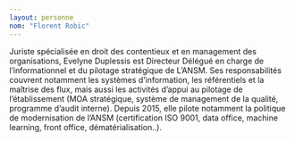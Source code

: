 ```yaml
---
layout: personne
nom: "Florent Robic"
---
```


Juriste spécialisée en droit des contentieux et en management des organisations, Evelyne Duplessis est Directeur Délégué en charge de l’informationnel et du pilotage stratégique de L’ANSM. Ses responsabilités couvrent notamment les systèmes d’information, les référentiels et la maîtrise des flux, mais aussi les activités d’appui au pilotage de l’établissement (MOA stratégique, système de management de la qualité, programme d’audit interne). Depuis 2015, elle pilote notamment la politique de modernisation de l’ANSM (certification ISO 9001, data office, machine learning, front office, dématérialisation..).
